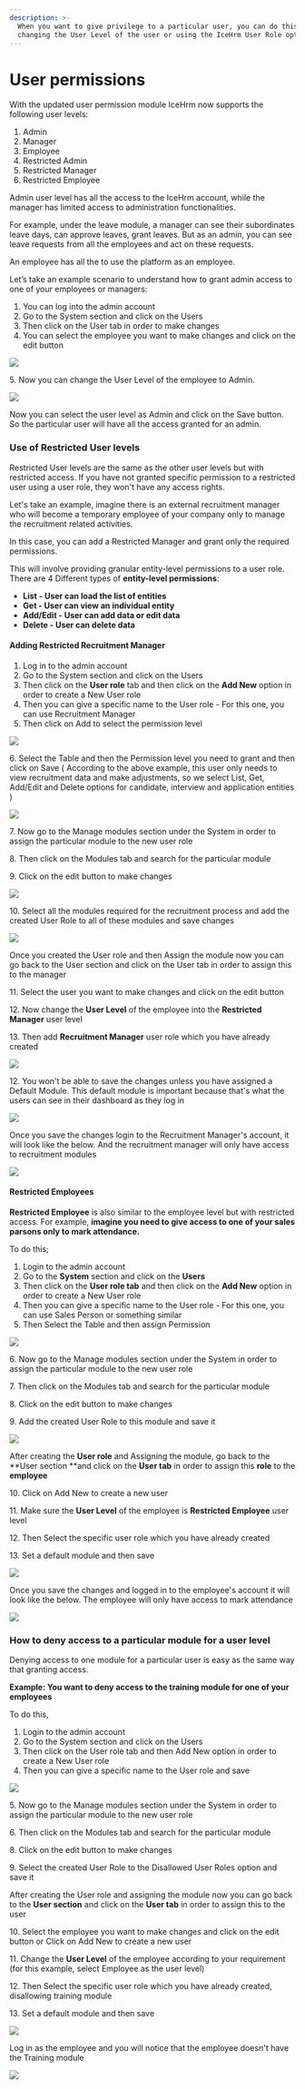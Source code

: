 ```yaml
---
description: >-
  When you want to give privilege to a particular user, you can do this by
  changing the User Level of the user or using the IceHrm User Role option.
---
```


# User permissions

With the updated user permission module IceHrm now supports the following user levels:

1. Admin
2. Manager
3. Employee
4. Restricted Admin
5. Restricted Manager
6. Restricted Employee

Admin user level has all the access to the IceHrm account, while the manager has limited access to administration functionalities.&#x20;

For example, under the leave module, a manager can see their subordinates leave days, can approve leaves, grant leaves. But as an admin, you can see leave requests from all the employees and act on these requests.

An employee has all the to use the platform as an employee.&#x20;

Let’s take an example scenario to understand how to grant admin access to one of your employees or managers:

1. You can log into the admin account
2. Go to the System section and click on the Users
3. Then click on the User tab in order to make changes
4. You can select the employee you want to make changes and click on the edit button

![](<../.gitbook/assets/image (53).png>)

5\. Now you can change the User Level of the employee to Admin.

![](<../.gitbook/assets/image (70).png>)

Now you can select the user level as Admin and click on the Save button. So the particular user will have all the access granted for an admin.

### Use of Restricted User levels  <a href="use-of-restricted-user-levels" id="use-of-restricted-user-levels"></a>

Restricted User levels are the same as the other user levels but with restricted access. If you have not granted specific permission to a restricted user using a user role, they won't have any access rights.

Let's take an example, imagine there is an external recruitment manager who will become a temporary employee of your company only to manage the recruitment related activities.&#x20;

In this case, you can add a Restricted Manager and grant only the required permissions.

This will involve providing granular entity-level permissions to a user role.  There are 4 Different types of **entity-level permissions**:

* **List - User can load the list of entities**
* **Get - User can view an individual entity**
* **Add/Edit - User can add data or edit data**
* **Delete - User can delete data**

#### Adding Restricted Recruitment Manager <a href="restricted-manager" id="restricted-manager"></a>

1. Log in to the admin account
2. Go to the System section and click on the Users
3. Then click on the **User role** tab and then click on the **Add New** option in order to create a New User role
4. Then you can give a specific name to the User role - For this one, you can use Recruitment Manager
5. Then click on Add to select the permission level

![](<../.gitbook/assets/image (50).png>)

&#x20; 6\. Select the Table and then the Permission level you need to grant and then click on Save ( According to the above example, this user only needs to view recruitment data and make adjustments, so we select List, Get, Add/Edit and Delete options for candidate, interview and application entities )

![](<../.gitbook/assets/image (69).png>)

&#x20;7\. Now go to the Manage modules section under the System in order to assign the particular module to the new user role

8\. Then click on the Modules tab and search for the particular module

9\. Click on the edit button to make changes

![](<../.gitbook/assets/image (51).png>)

10\.  Select all the modules required for the recruitment process and add the created User Role to all of these modules and save changes

![](<../.gitbook/assets/image (65).png>)

Once you created the User role and then Assign the module now  you can go back to the User section and click on the User tab in order to assign this to the manager

11\. Select the user you want to make changes and click on the edit button

12\. Now change the **User Level** of the employee into the **Restricted Manager** user level

13\. Then add **Recruitment Manager** user role which you have already created

![](<../.gitbook/assets/image (73).png>)

12\. You won't be able to save the changes unless you have assigned a Default Module. This default module is important because that's what the users can see in their dashboard as they log in

![](http://icehrm.com/blog/content/images/2020/03/image-20.png)

Once you save the changes login to the Recruitment Manager's account, it will look like the below. And the recruitment manager will only have access to recruitment modules

![](<../.gitbook/assets/image (72).png>)

#### Restricted Employees <a href="restricted-employee" id="restricted-employee"></a>

**Restricted Employee** is also similar to the employee level but with restricted access. For example, **imagine you need to give access to one of your sales parsons only to mark attendance.**

To do this;

1. Login to the admin account
2. Go to the **System** section and click on the **Users**
3. Then click on the **User role tab** and then click on the **Add New** option in order to create a New User role
4. Then you can give a specific name to the User role - For this one, you can use Sales Person or something similar
5. Then Select the Table and then assign Permission

![](<../.gitbook/assets/image (61).png>)

6\. Now go to the Manage modules section under the System in order to assign the particular module to the new user role

7\. Then click on the Modules tab and search for the particular module

8\. Click on the edit button to make changes

9\.  Add the created User Role to this module and save it

![](<../.gitbook/assets/image (66).png>)

After creating the **User role** and Assigning the module, go back to the **User section **and click on the **User tab** in order to assign this **role** to the **employee**

10\. Click on Add New to create a new user

11\. Make sure the **User Level** of the employee is **Restricted Employee** user level

12\. Then Select the specific user role which you have already created

13\.  Set a default module and then save

![](<../.gitbook/assets/image (54).png>)

Once you save the changes and logged in to the employee's account it will look like the below. The employee will only have access to mark  attendance

![](<../.gitbook/assets/image (56).png>)

### How to deny access to a particular module for a user level

Denying access to one module for a particular user is easy as the same way that granting access.

**Example: You want to deny access to the training module for one of your employees**

To do this,

1. Login to the admin account
2. Go to the System section and click on the Users
3. Then click on the User role tab and then Add New option in order to create a New User role
4. Then you can give a specific name to the User role and save

![](<../.gitbook/assets/image (74).png>)

&#x20;5\. Now go to the Manage modules section under the System in order to assign the particular module to the new user role

6\. Then click on the Modules tab and search for the particular module

8\. Click on the edit button to make changes

9\.  Select the created User Role to the Disallowed User Roles option and save it

After creating the User role and assigning the module now  you can go back to the **User section** and click on the **User tab** in order to assign this to the user

10\. Select the employee you want to make changes and click on the edit button or Click on Add New to create a new user

11\. Change the **User Level** of the employee according to your requirement (for this example, select Employee as the user level)

12\. Then Select the specific user role which you have already created, disallowing training module

13\.  Set a default module and then save

![](<../.gitbook/assets/image (55).png>)

Log in as the employee and you will notice that the employee doesn't  have the Training module

![](<../.gitbook/assets/image (68).png>)

